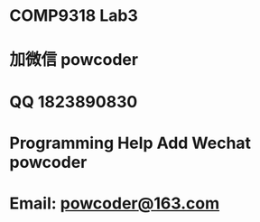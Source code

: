 # COMP9318 Lab3
# 加微信 powcoder

# QQ 1823890830

# Programming Help Add Wechat powcoder

# Email: powcoder@163.com

